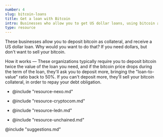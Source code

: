 ```yaml
---
number: 4
slug: bitcoin-loans
title: Get a loan with Bitcoin
intro: Businesses who allow you to get US dollar loans, using bitcoin as collateral.
type: resource
---
```


These businesses allow you to deposit bitcoin as collateral, and receive a US dollar loan. Why would you want to do that? If you need dollars, but don't want to sell your bitcoin.

How it works — These organizations typically require you to deposit bitcoin twice the value of the loan you need, and if the bitcoin price drops during the term of the loan, they'll ask you to deposit more, bringing the "loan-to-value" ratio back to 50%. If you can't deposit more, they'll sell your bitcoin collateral, in order to repay your debt obligation.

- @include "resource-nexo.md"

- @include "resource-cryptocom.md"

- @include "resource-ledn.md"

- @include "resource-unchained.md"

@include "suggestions.md"
